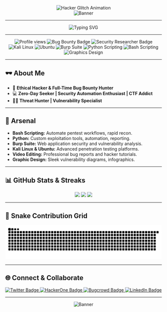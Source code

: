 <div align="center">
  <!-- Glitch Hacker GIF banner (GitHub CDN, always available) -->
  <img src="https://private-user-images.githubusercontent.com/168954568/352050706-9c826dd0-fd72-49ba-af60-e79f64344f59.gif?jwt=eyJhbGciOiJIUzI1NiIsInR5cCI6IkpXVCJ9.eyJpc3MiOiJnaXRodWIuY29tIiwiYXVkIjoicmF3LmdpdGh1YnVzZXJjb250ZW50LmNvbSIsImtleSI6ImtleTUiLCJleHAiOjE3NTM4NTIwNzYsIm5iZiI6MTc1Mzg1MTc3NiwicGF0aCI6Ii8xNjg5NTQ1NjgvMzUyMDUwNzA2LTljODI2ZGQwLWZkNzItNDliYS1hZjYwLWU3OWY2NDM0NGY1OS5naWY_WC1BbXotQWxnb3JpdGhtPUFXUzQtSE1BQy1TSEEyNTYmWC1BbXotQ3JlZGVudGlhbD1BS0lBVkNPRFlMU0E1M1BRSzRaQSUyRjIwMjUwNzMwJTJGdXMtZWFzdC0xJTJGczMlMkZhd3M0X3JlcXVlc3QmWC1BbXotRGF0ZT0yMDI1MDczMFQwNTAyNTZaJlgtQW16LUV4cGlyZXM9MzAwJlgtQW16LVNpZ25hdHVyZT01NGJjY2YwMjRiY2JjODdlZGRmZTZlNTk0NjgxNGM1YzE2ZGU4ODYzOTRlMzdlZmI1NzBhOWE0MjI2ZjhlMjJiJlgtQW16LVNpZ25lZEhlYWRlcnM9aG9zdCJ9.i3GzIyUIFpZq_hWVHSrm7MzNXDvXpTb5Zxpt1WBvKNQ" alt="Hacker Glitch Animation" width="360" />
  <br/>
  <img src="https://capsule-render.vercel.app/api?type=rect&text=Welcome%20to%20My%20Cyber%20Lair%20%F0%9F%94%92%20Mugh33ra%20%F0%9F%92%BB&fontAlign=50&fontAlignY=50&color=gradient&height=80&fontSize=30" alt="Banner" />
</div>

---

<div align="center">
  <img src="https://readme-typing-svg.demolab.com?font=Fira+Code&weight=500&pause=1000&color=00FF00&width=435&lines=Ethical+Hacker+%7C+Bug+Bounty+Hunter;Zero-Day+Seeker;Security+Automation+Enthusiast;Automate.+Exploit.+Repeat.;Securing+the+Internet...;Always+Learning%2C+Always+Hacking" alt="Typing SVG" />
</div>

---

<div align="center">
  <img src="https://komarev.com/ghpvc/?username=mugh33ra&style=for-the-badge&color=00ff00" alt="Profile views" />
  <img src="https://img.shields.io/badge/Bug%20Bounty-Hacker-green?style=for-the-badge&logo=hackthebox" alt="Bug Bounty Badge" />
  <img src="https://img.shields.io/badge/Security-Researcher-black?style=for-the-badge&logo=security" alt="Security Researcher Badge" />
  <img src="https://img.shields.io/badge/Linux-Kali%20Linux-557C94?style=for-the-badge&logo=kali-linux" alt="Kali Linux" />
  <img src="https://img.shields.io/badge/Linux-Ubuntu-E95420?style=for-the-badge&logo=ubuntu" alt="Ubuntu" />
  <img src="https://img.shields.io/badge/Burp%20Suite-Web%20Security-orange?style=for-the-badge&logo=burpsuite" alt="Burp Suite" />
  <img src="https://img.shields.io/badge/Python-Scripting-blue?style=for-the-badge&logo=python" alt="Python Scripting" />
  <img src="https://img.shields.io/badge/Bash-Scripting-black?style=for-the-badge&logo=gnubash" alt="Bash Scripting" />
  <img src="https://img.shields.io/badge/Graphics-Design-purple?style=for-the-badge&logo=adobephotoshop" alt="Graphics Design" />
</div>

---

## 🕶️ About Me

- 👾 **Ethical Hacker & Full-Time Bug Bounty Hunter**
- 💻 **Zero-Day Seeker | Security Automation Enthusiast | CTF Addict**
- 🕵️‍♂️ **Threat Hunter | Vulnerability Specialist**

---

## 🚀 Arsenal

- **Bash Scripting:** Automate pentest workflows, rapid recon.
- **Python:** Custom exploitation tools, automation, reporting.
- **Burp Suite:** Web application security and vulnerability analysis.
- **Kali Linux & Ubuntu:** Advanced penetration testing platforms.
- **Video Editing:** Professional bug reports and hacker tutorials.
- **Graphic Design:** Sleek vulnerability diagrams, infographics.

---

## 📊 GitHub Stats & Streaks

<div align="center">
  <img src="https://github-readme-stats.vercel.app/api?username=mugh33ra&show_icons=true&theme=radical&hide_title=true" height="165" />
  <img src="https://github-readme-streak-stats.herokuapp.com?user=mugh33ra&theme=radical" height="165" />
  <img src="https://github-profile-summary-cards.vercel.app/api/cards/repos-per-language?username=mugh33ra&theme=radical" height="165" />
</div>

---

## 🐍 Snake Contribution Grid

<div align="center">
  <img src="https://github.com/caerlower/caerlower/raw/output/github-contribution-grid-snake.svg" alt="Snake animation" />
</div>

---

## 🌐 Connect & Collaborate

<div align="center">
  <a href="https://twitter.com/mugh33ra" target="_blank">
    <img src="https://img.shields.io/badge/Twitter-@mugh33ra-1da1f2?style=for-the-badge&logo=twitter" alt="Twitter Badge" />
  </a>
  <a href="https://hackerone.com/mugh33ra" target="_blank">
    <img src="https://img.shields.io/badge/HackerOne-@mugh33ra-black?style=for-the-badge&logo=hackerone" alt="HackerOne Badge" />
  </a>
  <a href="https://bugcrowd.com/mugh33ra" target="_blank">
    <img src="https://img.shields.io/badge/Bugcrowd-@mugh33ra-orange?style=for-the-badge&logo=bugcrowd" alt="Bugcrowd Badge" />
  </a>
  <a href="https://www.linkedin.com/in/ahmad-mugheera" target="_blank">
    <img src="https://img.shields.io/badge/LinkedIn-Ahmad%20Mugheera-0077b5?style=for-the-badge&logo=linkedin" alt="LinkedIn Badge" />
  </a>
</div>

---

<div align="center">
  <img src="https://capsule-render.vercel.app/api?type=rect&text=Hack%20the%20Planet%20%F0%9F%9A%A8%20Stay%20Safe%21&fontAlign=50&fontAlignY=50&color=gradient&height=80&fontSize=30" alt="Banner" />
</div>
